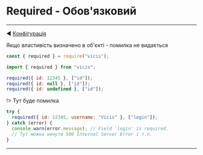 # Required - Обов'язковий

---

◀ [Конфігурація](/ua/configuration_object.md)

Якщо властивість визначено в об'єкті - помилка не видається

```js
const { required } = require("vicis");
```

```js
import { required } from "vicis";
```

```js
required({ id: 12345 }, ["id"]);
required({ id: null }, ["id"]);
required({ id: undefined }, ["id"]);
```

!> Тут буде помилка

```js
try {
  required({ id: 12345, username: "Vicis" }, ["login"]);
} catch (error) {
  console.warn(error.message); // Field 'login' is required.
  // Тут можна кинути 500 Internal Server Error і т.п.
}
```

---
